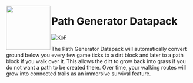 <a href="https://dsc.gg/kof/"><img width="120" height="120" align="left" style="float: left" src="https://cdn.pixabay.com/photo/2016/11/11/14/49/minecraft-1816996_1280.png"></a>
# Path Generator Datapack

[![KoF](https://img.shields.io/discord/857314563639476275?color=5865F2&logo=discord&logoColor=white&style=for-the-badge)](https://dsc.gg/kof/)

The Path Generator Datapack will automatically convert ground below you every few game ticks to a dirt block and later to a path block if you walk over it. This allows the dirt to grow back into grass if you do not want a path to be created there. Over time, your walking routes will grow into connected trails as an immersive survival feature.
